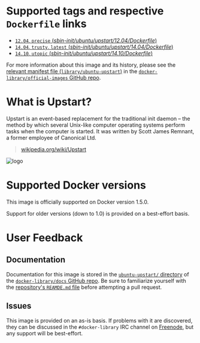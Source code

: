 # Supported tags and respective `Dockerfile` links

-	[`12.04`, `precise` (*sbin-init/ubuntu/upstart/12.04/Dockerfile*)](https://github.com/tianon/dockerfiles/blob/4d24a12b54b75b3e0904d8a285900d88d3326361/sbin-init/ubuntu/upstart/12.04/Dockerfile)
-	[`14.04`, `trusty`, `latest` (*sbin-init/ubuntu/upstart/14.04/Dockerfile*)](https://github.com/tianon/dockerfiles/blob/4d24a12b54b75b3e0904d8a285900d88d3326361/sbin-init/ubuntu/upstart/14.04/Dockerfile)
-	[`14.10`, `utopic` (*sbin-init/ubuntu/upstart/14.10/Dockerfile*)](https://github.com/tianon/dockerfiles/blob/4d24a12b54b75b3e0904d8a285900d88d3326361/sbin-init/ubuntu/upstart/14.10/Dockerfile)

For more information about this image and its history, please see the [relevant manifest file (`library/ubuntu-upstart`)](https://github.com/docker-library/official-images/blob/master/library/ubuntu-upstart) in the [`docker-library/official-images` GitHub repo](https://github.com/docker-library/official-images).

# What is Upstart?

Upstart is an event-based replacement for the traditional init daemon – the method by which several Unix-like computer operating systems perform tasks when the computer is started. It was written by Scott James Remnant, a former employee of Canonical Ltd.

> [wikipedia.org/wiki/Upstart](https://en.wikipedia.org/wiki/Upstart)

![logo](https://raw.githubusercontent.com/docker-library/docs/master/ubuntu-upstart/logo.png)

# Supported Docker versions

This image is officially supported on Docker version 1.5.0.

Support for older versions (down to 1.0) is provided on a best-effort basis.

# User Feedback

## Documentation

Documentation for this image is stored in the [`ubuntu-upstart/` directory](https://github.com/docker-library/docs/tree/master/ubuntu-upstart) of the [`docker-library/docs` GitHub repo](https://github.com/docker-library/docs). Be sure to familiarize yourself with the [repository's `REAMDE.md` file](https://github.com/docker-library/docs/blob/master/README.md) before attempting a pull request.

## Issues

This image is provided on an as-is basis. If problems with it are discovered, they can be discussed in the `#docker-library` IRC channel on [Freenode](https://freenode.net), but any support will be best-effort.
